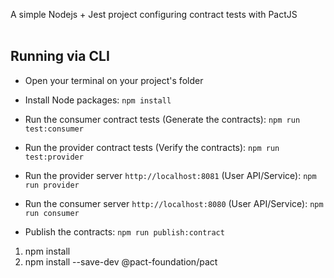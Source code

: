 A simple Nodejs + Jest project configuring contract tests with PactJS
<br>
<br>

## Running via CLI

- Open your terminal on your project's folder

- Install Node packages:
`npm install`

- Run the consumer contract tests (Generate the contracts):
`npm run test:consumer`

- Run the provider contract tests (Verify the contracts):
`npm run test:provider`

- Run the provider server  `http://localhost:8081`  (User API/Service):
`npm run provider`

- Run the consumer server `http://localhost:8080` (User API/Service):
`npm run consumer`

- Publish the contracts:
`npm run publish:contract`

1. npm install
2. npm install --save-dev @pact-foundation/pact
